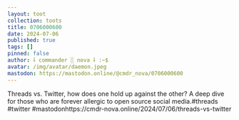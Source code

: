 ```yaml
---
layout: toot
collection: toots
title: 0706000600
date: 2024-07-06
published: true
tags: []
pinned: false
author: ⸸ commander ░ nova ⸸ :~$
avatar: /img/avatar/daemon.jpeg
mastodon: https://mastodon.online/@cmdr_nova/0706000600
---
```


Threads vs. Twitter, how does one hold up against the other? A deep dive for those who are forever allergic to open source social media.#threads #twitter #mastodonhttps://cmdr-nova.online/2024/07/06/threads-vs-twitter
